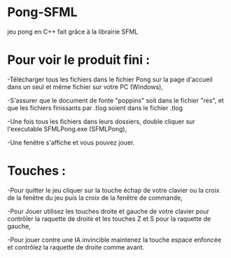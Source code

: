 # Pong-SFML
jeu pong en C++ fait grâce à la librairie SFML

# Pour voir le produit fini : 

-Télécharger tous les fichiers dans le fichier Pong sur la page d'accueil dans un seul et même fichier sur votre PC (Windows),

-S'assurer que le document de fonte "poppins" soit dans le fichier "res", et que les fichiers finissants par .tlog soient dans le fichier .tlog

-Une fois tous les fichiers dans leurs dossiers, double cliquer sur l'executable SFMLPong.exe (SFMLPong),

-Une fenêtre s'affiche et vous pouvez jouer.





# Touches : 

-Pour quitter le jeu cliquer sur la touche échap de votre clavier ou la croix de la fenêtre du jeu puis la croix de la fenêtre de commande,

-Pour Jouer utilisez les touches droite et gauche de votre clavier pour contrôler la raquette de droite et les touches Z et S pour la raquette de gauche,

-Pour jouer contre une IA invincible maintenez la touche espace enfoncée et contrôlez la raquette de droite comme avant.
